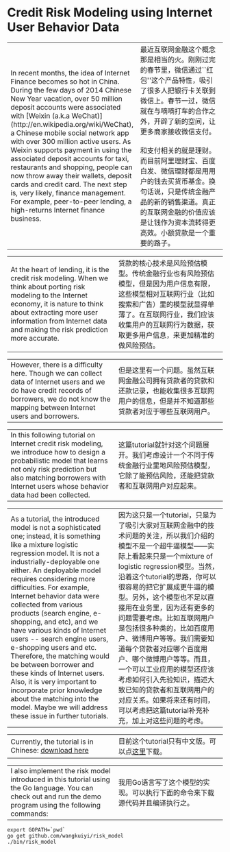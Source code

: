 # Credit Risk Modeling using Internet User Behavior Data

<table>
<tr>
<td width="50%">
In recent months, the idea of Internet Finance becomes so hot in China.  During the few days of 2014 Chinese New Year vacation, over 50 million deposit accounts were associated with [Weixin (a.k.a WeChat)](http://en.wikipedia.org/wiki/WeChat), a Chinese mobile social network app with over 300 million active users.  As Weixin supports payment in using the associated deposit accounts for taxi, restaurants and shopping, people can now throw away their wallets, deposit cards and credit card.  The next step is, very likely, finance management. For example, peer-to-peer lending, a high-returns Internet finance business.
</td>
<td>
最近互联网金融这个概念那是相当的火。刚刚过完的春节里，微信通过``红包''这个产品特性，吸引了很多人把银行卡关联到微信上。春节一过，微信就在与嘀嘀打车的合作之外，开辟了新的空间，让更多商家接收微信支付。
<br><br>
和支付相关的就是理财。而目前阿里理财宝、百度白发、微信理财都是用用户的钱去买货币基金。换句话说，只是传统金融产品的新的销售渠道。真正的互联网金融的价值应该是让钱作为资本流转得更高效。小额贷款是一个重要的路子。
</td>
<tr>
</table>

<table>
<tr>
<td width="50%">
At the heart of lending, it is the credit risk modeling. When we think about porting risk modeling to the Internet economy, it is nature to think about extracting more user information from Internet data and making the risk prediction more accurate.  
</td>
<td>
贷款的核心技术是风险预估模型。传统金融行业也有风险预估模型，但是因为用户信息有限，这些模型相对互联网行业（比如搜索和广告）里的模型就显得单薄了。在互联网行业，我们应该收集用户的互联网行为数据，获取更多用户信息，来更加精准的做风险预估。
</td>
</table>

<table>
<tr>
<td width="50%">
However, there is a difficulty here. Though we can collect data of Internet users and we do have credit records of borrowers, we do not know the mapping between Internet users and borrowers.
</td>
<td>
但是这里有一个问题。虽然互联网金融公司拥有贷款者的贷款和还款记录，也能收集很多互联网用户的信息，但是并不知道那些贷款者对应于哪些互联网用户。
</td>
</tr>
</table>

<table>
<tr>
<td width="50%">
In this following tutorial on Internet credit risk modeling, we introduce how to design a probabilistic model that learns not only risk prediction but also matching borrowers with Internet users whose behavior data had been collected.  
</td>
<td>
这篇tutorial就针对这个问题展开。我们考虑设计一个不同于传统金融行业里地风险预估模型，它除了能预估风险，还能把贷款者和互联网用户对应起来。
</td>
</tr>
</table>

<table>
<tr>
<td width="50%">
As a tutorial, the introduced model is not a sophisticated one; instead, it is something like a mixture logistic regression model.  It is not a industrially-deployable one either.  An deployable model requires considering more difficulties.  For example, Internet behavior data were collected from various products (search engine, e-shopping, and etc), and we have various kinds of Internet users -- search engine users, e-shopping users and etc.  Therefore, the matching would be between borrower and these kinds of Internet users.  Also, it is very important to incorporate prior knowledge about the matching into the model.  Maybe we will address these issue in further tutorials.
</td>
<td>
因为这只是一个tutorial，只是为了吸引大家对互联网金融中的技术问题的关注，所以我们介绍的模型不是一个超牛逼模型——实际上看起来只是一个mixture of logistic regression模型。当然，沿着这个tutorial的思路，你可以很容易的把它扩展成更牛逼的模型。另外，这个模型也不足以直接用在业务里，因为还有更多的问题需要考虑。比如互联网用户是包括很多种类的，比如百度用户、微博用户等等。我们需要知道每个贷款者对应哪个百度用户、哪个微博用户等等。而且，一个可以工业应用的模型还应该考虑如何引入先验知识，描述大致已知的贷款者和互联网用户的对应关系。如果将来还有时间，可以考虑把这篇tutorial补充补充，加上对这些问题的考虑。
</td>
</tr>
</table>

<table>
<tr>
<td width="50%">
Currently, the tutorial is in Chinese: <a href=""https://github.com/wangkuiyi/risk_model/blob/master/tutorial/tutorial-cn.pdf">download here</a>
</td>
<td>
目前这个tutorial只有中文版。可以点<a href=""https://github.com/wangkuiyi/risk_model/blob/master/tutorial/tutorial-cn.pdf">这里</a>下载。
</td>
</tr>
</table>

<table>
<tr>
<td width="50%">
I also implement the risk model introduced in this tutorial using the Go language.  You can check out and run the demo program using the following commands:
</td>
<td>
我用Go语言写了这个模型的实现。可以执行下面的命令来下载源代码并且编译执行之。
</td>
</tr>
</table>

    export GOPATH=`pwd`
    go get github.com/wangkuiyi/risk_model
    ./bin/risk_model

